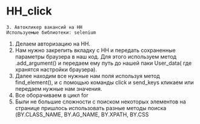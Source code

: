 # HH_click
    3. Автокликер вакансий на HH
    Используемые библиотеки: selenium
1.	Делаем авторизацию на НН.
2.	Нам нужно закрепить вкладку с НН и передать сохраненные параметры браузера в наш код. Для этого используем метод .add_argument() и передаем ему путь до нашей паки User_data( где хранятся настройки браузера).
3.	Далее находим все нужные нам поля используя метод find_element(), и с помощью команды click и send_keys кликаем или передаем нужные нам значения.
4.	Все оборачиваем в цикл for 
5.	Были не большие сложности с поиском некоторых элементов на странице пришлось использовать разные методы поиска (BY.CLASS_NAME, BY.AG_NAME, BY.XPATH, BY.CSS
